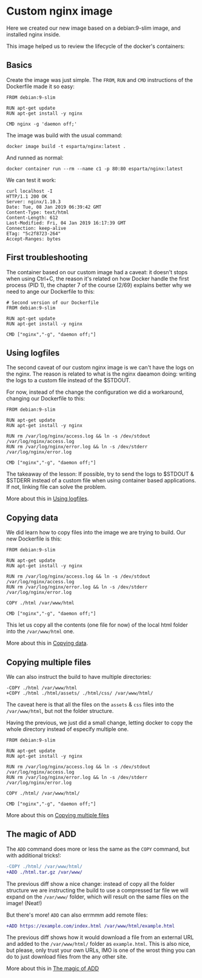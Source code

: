 Custom nginx image
===

Here we created our new image based on a debian:9-slim image, and installed
nginx inside.

This image helped us to review the lifecycle of the docker's containers:

Basics
---

Create the image was just simple. The `FROM`, `RUN` and `CMD` instructions
of the Dockerfile made it so easy:

```
FROM debian:9-slim

RUN apt-get update
RUN apt-get install -y nginx

CMD nginx -g 'daemon off;'
```

The image was build with the usual command:

```
docker image build -t esparta/nginx:latest .
```

And runned as normal:

```
docker container run --rm --name c1 -p 80:80 esparta/nginx:latest
```

We can test it work:

```
curl localhost -I
HTTP/1.1 200 OK
Server: nginx/1.10.3
Date: Tue, 08 Jan 2019 06:39:42 GMT
Content-Type: text/html
Content-Length: 612
Last-Modified: Fri, 04 Jan 2019 16:17:39 GMT
Connection: keep-alive
ETag: "5c2f8723-264"
Accept-Ranges: bytes
```

First troubleshooting
---

The container based on our custom image had a caveat: it doesn't stops
when using Ctrl+C, the reason it's related on how Docker handle the first
process (PID 1), the chapter 7 of the course (2/69) explains better why
we need to ange our Dockerfile to this:

```
# Second version of our Dockerfile
FROM debian:9-slim

RUN apt-get update
RUN apt-get install -y nginx

CMD ["nginx","-g", "daemon off;"]
```

Using logfiles
---

The second caveat of our custom nginx image is we can't have the logs
on the nginx. The reason is related to what is the nginx daeamon doing:
writing the logs to a custom file instead of the $STDOUT.

For now, instead of the change the configuration we did a workaround, changing
our Dockerfile to this:

```
FROM debian:9-slim

RUN apt-get update
RUN apt-get install -y nginx

RUN rm /var/log/nginx/access.log && ln -s /dev/stdout /var/log/nginx/access.log
RUN rm /var/log/nginx/error.log && ln -s /dev/stderr /var/log/nginx/error.log

CMD ["nginx","-g", "daemon off;"]
```

The takeaway of the lesson: If possible, try to send the logs to $STDOUT & $STDERR instead of a custom file when using container based applications. If not, linking file can solve the problem.

More about this in [Using logfiles][using logfiles].

Copying data
---

We did learn how to copy files into the image we are trying to build. Our
new Dockerfile is this:

```
FROM debian:9-slim

RUN apt-get update
RUN apt-get install -y nginx

RUN rm /var/log/nginx/access.log && ln -s /dev/stdout /var/log/nginx/access.log
RUN rm /var/log/nginx/error.log && ln -s /dev/stderr /var/log/nginx/error.log

COPY ./html /var/www/html

CMD ["nginx","-g", "daemon off;"]
```

This let us copy all the contents (one file for now) of the local html folder
into the `/var/www/html` one.

More about this in [Copying data][copying data].

Copying multiple files
---

We can also instruct the build to have multiple directories:

```
-COPY ./html /var/www/html
+COPY ./html ./html/assets/ ./html/css/ /var/www/html/

```

The caveat here is that all the files on the `assets` & `css` files into
the `/var/www/html`, but not the folder structure.

Having the previous, we just did a small change, letting docker to
copy the whole directory instead of especify multiple one.

```
FROM debian:9-slim

RUN apt-get update
RUN apt-get install -y nginx

RUN rm /var/log/nginx/access.log && ln -s /dev/stdout /var/log/nginx/access.log
RUN rm /var/log/nginx/error.log && ln -s /dev/stderr /var/log/nginx/error.log

COPY ./html/ /var/www/html/

CMD ["nginx","-g", "daemon off;"]
```

More about this on [Copying multiple files][copying multiple files]

The magic of ADD
---

The `ADD` command does more or less the same as the `COPY` command, but with
additional tricks!:

```diff
-COPY ./html/ /var/www/html/
+ADD ./html.tar.gz /var/www/
```

The previous diff show a nice change: instead of copy all the folder structure
we are instructing the build to use a compressed tar file we will expand on
the `/var/www/` folder, which will result on the same files on the image! (Neat!)

But there's more! `ADD` can also errmmm add remote files:

```diff
+ADD https://example.com/index.html /var/www/html/example.html
```

The previous diff shows how it would download a file from an external URL and
added to the `/var/www/html/` folder as `example.html`. This is also nice, but
please, only trust your own URLs, IMO is one of the wrost thing you can do
to just download files from the any other site.

More about this in [The magic of ADD][magic of ADD]

[using logfiles]: https://learndocker.online/courses/2/74
[copying data]: https://learndocker.online/courses/2/91
[copying multiple files]: https://learndocker.online/courses/2/93
[magic of ADD]: https://learndocker.online/courses/2/94
